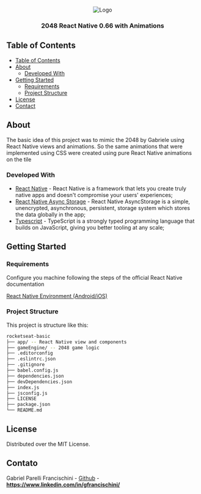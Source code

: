 

<!-- PROJECT LOGO -->
<br />
<p align="center">
<img src="https://www.pngkey.com/png/detail/768-7684680_file-2048-logo-svg-2048-icon.png" alt="Logo">

  <h3 align="center">2048 React Native 0.66 with Animations</h3>
</p>

<!-- TABLE OF CONTENTS -->

## Table of Contents

- [Table of Contents](#table-of-contents)
- [About](#about)
  - [Developed With](#developed-with)
- [Getting Started](#getting-started)
  - [Requirements](#requirements)
  - [Project Structure](#project-structure)
- [License](#license)
- [Contact](#contact)

<!-- ABOUT THE PROJECT -->

## About

The basic idea of this project was to mimic the 2048 by Gabriele using React Native views and animations.
So the same animations that were implemented using CSS were created using pure React Native animations on the tile

### Developed With

- [React Native](http://facebook.github.io/react-native/) - React Native is a framework that lets you create truly native apps and doesn't compromise your users' experiences;
- [React Native Async Storage](https://react-native-async-storage.github.io/async-storage/) - React Native AsyncStorage is a simple, unencrypted, asynchronous, persistent, storage system which stores the data globally in the app;
- [Typescript](https://www.typescriptlang.org/) - TypeScript is a strongly typed programming language that builds on JavaScript, giving you better tooling at any scale;


<!-- GETTING STARTED -->

## Getting Started


### Requirements

Configure you machine following the steps of the official React Native documentation 

[React Native Environment (Android/iOS)](https://reactnative.dev/docs/environment-setup)

### Project Structure

This project is structure like this:

```bash
rocketseat-basic
├── app/ -- React Native view and components
├── gameEngine/ -- 2048 game logic
├── .editorconfig
├── .eslintrc.json
├── .gitignore
├── babel.config.js
├── dependencies.json
├── devDependencies.json
├── index.js
├── jsconfig.js
├── LICENSE
├── package.json
└── README.md
```


## License

Distributed over the MIT License.

<!-- CONTACT -->

## Contato

Gabriel Parelli Francischini - [Github](https://github.com/gfrancischini) - **https://www.linkedin.com/in/gfrancischini/**